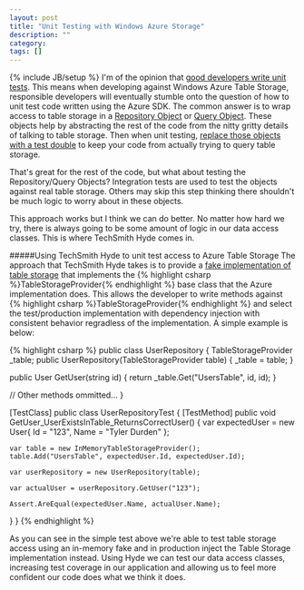 ```yaml
---
layout: post
title: "Unit Testing with Windows Azure Storage"
description: ""
category: 
tags: []
---
```

{% include JB/setup %}
I'm of the opinion that [good developers write unit tests](http://www.codinghorror.com/blog/2006/07/i-pity-the-fool-who-doesnt-write-unit-tests.html). This means when developing against Windows Azure Table Storage, responsible developers will eventually stumble onto the question of how to unit test code written using the Azure SDK. The common answer is to wrap access to table storage in a [Repository Object](http://www.remondo.net/repository-pattern-example-csharp/) or [Query Object](http://lostechies.com/jimmybogard/2012/10/08/favor-query-objects-over-repositories/). These objects help by abstracting the rest of the code from the nitty gritty details of talking to table storage. Then when unit testing, [replace those objects with a test double](http://www.martinfowler.com/bliki/TestDouble.html) to keep your code from actually trying to query table storage.

That's great for the rest of the code, but what about testing the Repository/Query Objects? Integration tests are used to test the objects against real table storage. Others may skip this step thinking there shouldn't be much logic to worry about in these objects.

This approach works but I think we can do better. No matter how hard we try, there is always going to be some amount of logic in our data access classes. This is where TechSmith Hyde comes in.

#####Using TechSmith Hyde to unit test access to Azure Table Storage
The approach that TechSmith Hyde takes is to provide a [fake implementation of table storage](http://www.martinfowler.com/bliki/InMemoryTestDatabase.html) that implements the {% highlight csharp %}TableStorageProvider{% endhighlight %} base class that the Azure implementation does. This allows the developer to write methods against {% highlight csharp %}TableStorageProvider{% endhighlight %} and select the test/production implementation with dependency injection with consistent behavior regradless of the implementation. A simple example is below:

{% highlight csharp %}
public class UserRepository
{
  TableStorageProvider _table;
  public UserRepository(TableStorageProvider table)
  {
    _table = table;
  }

  public User GetUser(string id)
  {
    return _table.Get<User>("UsersTable", id, id);
  }

  // Other methods ommitted...
}

[TestClass]
public class UserRepositoryTest
{
  [TestMethod]
  public void GetUser_UserExistsInTable_ReturnsCorrectUser()
  {
    var expectedUser = new User{ Id = "123", Name = "Tyler Durden" };

    var table = new InMemoryTableStorageProvider();
    table.Add("UsersTable", expectedUser.Id, expectedUser.Id);

    var userRepository = new UserRepository(table);

    var actualUser = userRepository.GetUser("123");

    Assert.AreEqual(expectedUser.Name, actualUser.Name);
  }
}
{% endhighlight %}

As you can see in the simple test above we're able to test table storage access using an in-memory fake and in production inject the Table Storage implementation instead. Using Hyde we can test our data access classes, increasing test coverage in our application and allowing us to feel more confident our code does what we think it does.
